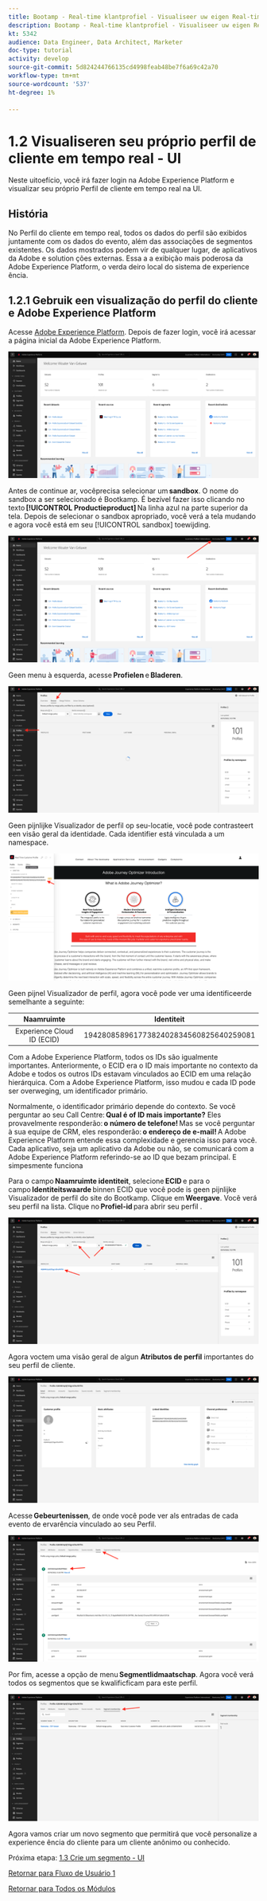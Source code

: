 ```yaml
---
title: Bootamp - Real-time klantprofiel - Visualiseer uw eigen Real-time klantprofiel - UI - Brazilië
description: Bootamp - Real-time klantprofiel - Visualiseer uw eigen Real-time klantprofiel - UI - Brazilië
kt: 5342
audience: Data Engineer, Data Architect, Marketer
doc-type: tutorial
activity: develop
source-git-commit: 5d824244766135cd4998feab48be7f6a69c42a70
workflow-type: tm+mt
source-wordcount: '537'
ht-degree: 1%

---
```


# 1.2 Visualiseren seu próprio perfil de cliente em tempo real - UI

Neste uitoefício, você irá fazer login na Adobe Experience Platform e visualizar seu próprio Perfil de cliente em tempo real na UI.

## História

No Perfil do cliente em tempo real, todos os dados do perfil são exibidos juntamente com os dados do evento, além das associações de segmentos existentes. Os dados mostrados podem vir de qualquer lugar, de aplicativos da Adobe e solution ções externas. Essa a a exibição mais poderosa da Adobe Experience Platform, o verda deiro local do sistema de experience ência.

## 1.2.1 Gebruik een visualização do perfil do cliente e Adobe Experience Platform

Acesse [Adobe Experience Platform](https://experience.adobe.com/platform). Depois de fazer login, você irá acessar a página inicial da Adobe Experience Platform.

![Gegevensopname](./images/home.png)

Antes de continue ar, vocêprecisa selecionar um **sandbox**. O nome do sandbox a ser selecionado é Bootkamp. É bezível fazer isso clicando no texto **[!UICONTROL Productieproduct]** Na linha azul na parte superior da tela. Depois de selecionar o sandbox apropriado, você verá a tela mudando e agora você está em seu [!UICONTROL sandbox] toewijding.

![Gegevensopname](./images/sb1.png)

Geen menu à esquerda, acesse **Profielen** e **Bladeren**.

![Klantprofiel](./images/homemenu.png)

Geen pijnlijke Visualizador de perfil op seu-locatie, você pode contrasteert een visão geral da identidade. Cada identifier está vinculada a um namespace.

![Klantprofiel](./images/identities.png)

Geen pijnel Visualizador de perfil, agora você pode ver uma identificeerde semelhante a seguinte:

| Naamruimte | Identiteit |
|:-------------:| :---------------:|
| Experience Cloud ID (ECID) | 19428085896177382402834560825640259081 |

Com a Adobe Experience Platform, todos os IDs são igualmente importantes. Anteriormente, o ECID era o ID mais importante no contexto da Adobe e todos os outros IDs estavam vinculados ao ECID em uma relação hierárquica. Com a Adobe Experience Platform, isso mudou e cada ID pode ser overweging, um identificador primário.

Normalmente, o identificador primário depende do contexto. Se você perguntar ao seu Call Centre: **Qual é of ID mais importante?** Eles provavelmente responderão: **o número de telefone!** Mas se você perguntar à sua equipe de CRM, eles responderão: **o endereço de e-mail!** A Adobe Experience Platform entende essa complexidade e gerencia isso para você. Cada aplicativo, seja um aplicativo da Adobe ou não, se comunicará com a Adobe Experience Platform referindo-se ao ID que bezam principal. E simpesmente funciona

Para o campo **Naamruimte identiteit**, selecione **ECID** e para o campo **Identiteitswaarde** binnen ECID que você pode is geen pijnlijke Visualizador de perfil do site do Bootkamp. Clique em **Weergave**. Você verá seu perfil na lista. Clique no **Profiel-id** para abrir seu perfil .

![Klantprofiel](./images/popupecid.png)

Agora voctem uma visão geral de algun **Atributos de perfil** importantes do seu perfil de cliente.

![Klantprofiel](./images/profile.png)

Acesse **Gebeurtenissen**, de onde você pode ver als entradas de cada evento de ervarência vinculado ao seu Perfil.

![Klantprofiel](./images/profileee.png)

Por fim, acesse a opção de menu **Segmentlidmaatschap**. Agora você verá todos os segmentos que se kwalificficam para este perfil.

![Klantprofiel](./images/profileseg.png)

Agora vamos criar um novo segmento que permitirá que você personalize a experience ência do cliente para um cliente anônimo ou conhecido.

Próxima etapa: [1.3 Crie um segmento - UI](./ex3.md)

[Retornar para Fluxo de Usuário 1](./uc1.md)

[Retornar para Todos os Módulos](../../overview.md)
